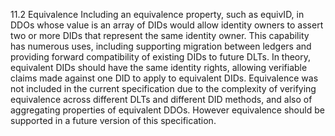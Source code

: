 11.2 Equivalence Including an equivalence property, such as equivID, in DDOs whose value is an array of DIDs would allow identity owners to assert two or more DIDs that represent the same identity owner. This capability has numerous uses, including supporting migration between ledgers and providing forward compatibility of existing DIDs to future DLTs. In theory, equivalent DIDs should have the same identity rights, allowing verifiable claims made against one DID to apply to equivalent DIDs. Equivalence was not included in the current specification due to the complexity of verifying equivalence across different DLTs and different DID methods, and also of aggregating properties of equivalent DDOs. However equivalence should be supported in a future version of this specification.
